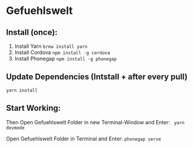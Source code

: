 # Gefuehlswelt

## Install (once):
1. Install Yarn
``` brew install yarn ```
2. Install Cordova
``` npm install -g cordova ```
3. Install Phonegap
``` npm install -g phonegap ```

## Update Dependencies (Intstall + after every pull)
``` yarn install ```


## Start Working:
Then Open Gefuehlswelt Folder in new Terminal-Window and Enter:
``` yarn devmode```

Open Gefuehlswelt Folder in Terminal and Enter:
``` phonegap serve ```




